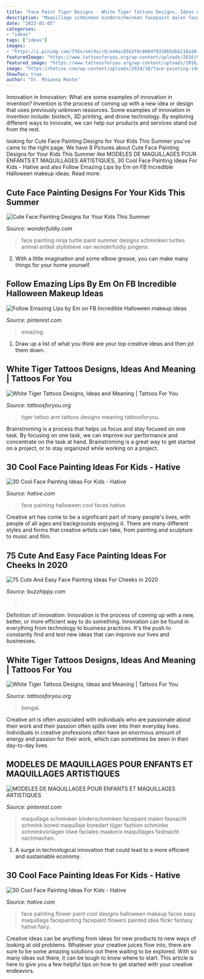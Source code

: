 ```yaml
---
title: "Face Paint Tiger Designs - White Tiger Tattoos Designs, Ideas And Meaning"
description: "Maquillage schminken kinderschminken facepaint malen fasnacht schmink bored maquillaje boredart tijger fazhion schminke schminkvorlagen löwe faciales maskerix maquillages fastnacht nachmachen"
date: "2023-01-05"
categories:
- "ideas"
tags: ["ideas"]
images:
- "https://i.pinimg.com/736x/e4/4a/c8/e44ac8563f0c8004f9320b5dbb118a10.jpg"
featuredImage: "https://www.tattoosforyou.org/wp-content/uploads/2016/03/White-Tiger-Tattoo-Arm.jpg"
featured_image: "https://www.tattoosforyou.org/wp-content/uploads/2016/03/White-Tiger-Tattoo-Arm.jpg"
image: "https://hative.com/wp-content/uploads/2014/10/face-painting-ideas-for-kids/18-flower-face-paint.jpg"
ShowToc: true
author: "Dr. Rhianna Mante"
---
```



Innovation in Innovation: What are some examples of innovation in invention?
Invention is the process of coming up with a new idea or design that uses previously unknown resources. Some examples of innovation in invention include: biotech, 3D printing, and drone technology. By exploring different ways to innovate, we can help our products and services stand out from the rest.

	

		
looking for Cute Face Painting Designs for Your Kids This Summer you've came to the right page. We have 8 Pictures about Cute Face Painting Designs for Your Kids This Summer like MODELES DE MAQUILLAGES POUR ENFANTS ET MAQUILLAGES ARTISTIQUES, 30 Cool Face Painting Ideas For Kids - Hative and also Follow Emazing Lips by Em on FB Incredible Halloween makeup ideas. Read more:
		
    
## Cute Face Painting Designs For Your Kids This Summer

<img loading=lazy src="http://cdn.wonderfuldiy.com/wp-content/uploads/2016/06/Ninja-turtle.jpg" onerror="this.onerror=null;this.src='https://tse1.mm.bing.net/th?id=OIP.3qaDRCjbILMbeeOUsHPwhgHaLI&amp;pid=15.1';" alt="Cute Face Painting Designs for Your Kids This Summer">

_Source: wonderfuldiy.com_

>face painting ninja turtle paint summer designs schminken turtles animal artikel stylisheve van wonderfuldiy jongens. 

	

2. With a little imagination and some elbow grease, you can make many things for your home yourself.

    
## Follow Emazing Lips By Em On FB Incredible Halloween Makeup Ideas

<img loading=lazy src="https://i.pinimg.com/736x/d9/6e/71/d96e710205c912a47c6c974dfa3e2382.jpg" onerror="this.onerror=null;this.src='https://tse3.mm.bing.net/th?id=OIP.RZaZ5BH8zbEeLu14t3j96wHaJ3&amp;pid=15.1';" alt="Follow Emazing Lips by Em on FB Incredible Halloween makeup ideas">

_Source: pinterest.com_

>emazing. 

	

1. Draw up a list of what you think are your top creative ideas and then jot them down.

    
## White Tiger Tattoos Designs, Ideas And Meaning | Tattoos For You

<img loading=lazy src="https://www.tattoosforyou.org/wp-content/uploads/2016/03/White-Tiger-Tattoo-Arm.jpg" onerror="this.onerror=null;this.src='https://tse2.mm.bing.net/th?id=OIP.KETiRX1pL7x5jn8RvJmk5gHaJ5&amp;pid=15.1';" alt="White Tiger Tattoos Designs, Ideas and Meaning | Tattoos For You">

_Source: tattoosforyou.org_

>tiger tattoo arm tattoos designs meaning tattoosforyou. 

	

Brainstroming is a process that helps us focus and stay focused on one task. By focusing on one task, we can improve our performance and concentrate on the task at hand. Brainstroming is a great way to get started on a project, or to stay organized while working on a project.

    
## 30 Cool Face Painting Ideas For Kids - Hative

<img loading=lazy src="https://hative.com/wp-content/uploads/2014/10/face-painting-ideas-for-kids/29-halloween-face-painting.jpg" onerror="this.onerror=null;this.src='https://tse1.mm.bing.net/th?id=OIP.gFWiarf8-Ln9iUXYQiqBaAHaJ3&amp;pid=15.1';" alt="30 Cool Face Painting Ideas For Kids - Hative">

_Source: hative.com_

>face painting halloween cool faces hative. 

	

Creative art has come to be a significant part of many people's lives, with people of all ages and backgrounds enjoying it. There are many different styles and forms that creative artists can take, from painting and sculpture to music and film.

    
## 75 Cute And Easy Face Painting Ideas For Cheeks In 2020

<img loading=lazy src="https://buzzhippy.com/wp-content/uploads/2019/06/Cute-And-Easy-Face-Painting-Ideas-For-Cheeks-13.jpg" onerror="this.onerror=null;this.src='https://tse4.mm.bing.net/th?id=OIP.3u1U-dB9Qc4KIDqEvEhYiwHaLH&amp;pid=15.1';" alt="75 Cute And Easy Face Painting Ideas For Cheeks in 2020">

_Source: buzzhippy.com_

>. 

	

Definition of innovation:
Innovation is the process of coming up with a new, better, or more efficient way to do something. Innovation can be found in everything from technology to business practices. It's the push to constantly find and test new ideas that can improve our lives and businesses.

    
## White Tiger Tattoos Designs, Ideas And Meaning | Tattoos For You

<img loading=lazy src="https://www.tattoosforyou.org/wp-content/uploads/2016/03/White-Tiger-Tattoos-for-Females.jpg" onerror="this.onerror=null;this.src='https://tse4.mm.bing.net/th?id=OIP.98jPDsTW8Vx0daqXYlT2ygHaLu&amp;pid=15.1';" alt="White Tiger Tattoos Designs, Ideas and Meaning | Tattoos For You">

_Source: tattoosforyou.org_

>bengal. 

	

Creative art is often associated with individuals who are passionate about their work and their passion often spills over into their everyday lives. Individuals in creative professions often have an enormous amount of energy and passion for their work, which can sometimes be seen in their day-to-day lives.

    
## MODELES DE MAQUILLAGES POUR ENFANTS ET MAQUILLAGES ARTISTIQUES

<img loading=lazy src="https://i.pinimg.com/736x/e4/4a/c8/e44ac8563f0c8004f9320b5dbb118a10.jpg" onerror="this.onerror=null;this.src='https://tse1.mm.bing.net/th?id=OIP.q4SF_P8cX8KTXlv5M26BSQHaLH&amp;pid=15.1';" alt="MODELES DE MAQUILLAGES POUR ENFANTS ET MAQUILLAGES ARTISTIQUES">

_Source: pinterest.com_

>maquillage schminken kinderschminken facepaint malen fasnacht schmink bored maquillaje boredart tijger fazhion schminke schminkvorlagen löwe faciales maskerix maquillages fastnacht nachmachen. 

	

1. A surge in technological innovation that could lead to a more efficient and sustainable economy. 

    
## 30 Cool Face Painting Ideas For Kids - Hative

<img loading=lazy src="https://hative.com/wp-content/uploads/2014/10/face-painting-ideas-for-kids/18-flower-face-paint.jpg" onerror="this.onerror=null;this.src='https://tse1.mm.bing.net/th?id=OIP.v0jQvyyf1LfdEOl09Y2mrQHaKI&amp;pid=15.1';" alt="30 Cool Face Painting Ideas For Kids - Hative">

_Source: hative.com_

>face painting flower paint cool designs halloween makeup faces easy maquillage facepainting facepaint flowers painted idea flickr fantasy hative fairy. 

	

Creative ideas can be anything from ideas for new products to new ways of looking at old problems. Whatever your creative juices flow into, there are sure to be some amazing solutions out there waiting to be explored. With so many ideas out there, it can be tough to know where to start. This article is here to give you a few helpful tips on how to get started with your creative endeavors.

